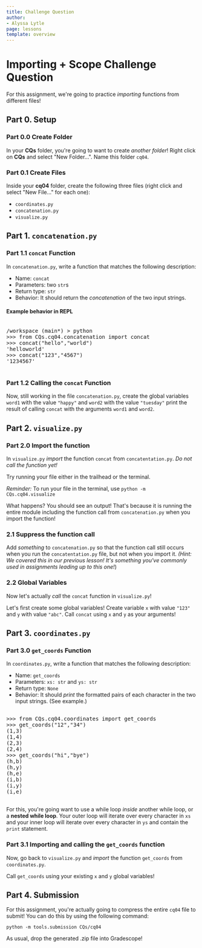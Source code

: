 ```yaml
---
title: Challenge Question 
author:
- Alyssa Lytle
page: lessons
template: overview
---
```


# Importing + Scope Challenge Question

For this assignment, we're going to practice *importing* functions from different files!

## Part 0. Setup

### Part 0.0 Create Folder

In your **CQs** folder, you're going to want to create *another folder*! Right click on **CQs** and select "New Folder...". Name this folder `cq04`.

### Part 0.1 Create Files

Inside your **cq04** folder, create the following three files (right click and select "New File..." for each one):

- `coordinates.py`
- `concatenation.py`
- `visualize.py`

## Part 1. `concatenation.py`

### Part 1.1 `concat` Function

In `concatenation.py`, write a function that matches the following description:

- Name: `concat`
- Parameters: two `str`s
- Return type: `str`
- Behavior: It should return the *concatenation* of the two input strings.

#### Example behavior in REPL

<pre>
<div class="terminal">
/workspace (main*) > python
>>> from CQs.cq04.concatenation import concat
>>> concat("hello","world")
'helloworld'
>>> concat("123","4567")
'1234567'
</div>
</pre>

### Part 1.2 Calling the `concat` Function

Now, still working in the file `concatenation.py`, create the global variables `word1` with the value `"happy"` and `word2` with the value `"tuesday"` print the result of calling `concat` with the arguments `word1` and `word2`.


## Part 2. `visualize.py`

### Part 2.0 Import the function

In `visualize.py` *import* the function `concat` from `concatentation.py`. *Do not call the function yet!* 

Try running your file either in the trailhead or the terminal.

*Reminder:* To run your file in the terminal, use `python -m CQs.cq04.visualize`

What happens? You should see an output! That's because it is running the entire module including the function call from `concatenation.py` when you import the function!

### 2.1 Suppress the function call

Add *something* to `concatenation.py` so that the function call still occurs when you run the `concatentation.py` file, but not when you import it.  *(Hint: We covered this in our previous lesson! It's something you've commonly used in assignments leading up to this one!*)

### 2.2 Global Variables 

Now let's actually *call* the `concat` function in `visualize.py`!

Let's first create some global variables! Create variable `x` with value `"123"` and `y` with value `"abc"`. Call `concat` using `x` and `y` as your arguments!


## Part 3. `coordinates.py` 

### Part 3.0 `get_coords` Function

In `coordinates.py`,  write a function that matches the following description: 

- Name: `get_coords`
- Parameters: `xs: str` and `ys: str`
- Return type: `None`
- Behavior: It should *print* the formatted pairs of each character in the two input strings. (See example.)

<pre>
<div class="terminal">
>>> from CQs.cq04.coordinates import get_coords
>>> get_coords("12","34")
(1,3)
(1,4)
(2,3)
(2,4)
>>> get_coords("hi","bye")
(h,b)
(h,y)
(h,e)
(i,b)
(i,y)
(i,e)
</div>
</pre>

For this, you're going want to use a while loop *inside* another while loop, or a **nested while loop**. Your outer loop will iterate over every character in `xs` and your inner loop will iterate over every character in `ys` and contain the `print` statement.

### Part 3.1 Importing and calling the `get_coords` function

Now, go back to `visualize.py` and *import* the function `get_coords` from `coordinates.py`. 

Call `get_coords` using your existing `x` and `y` global variables!


##  Part 4. Submission

For this assignment, you're actually going to compress the entire `cq04` file to submit! You can do this by using the following command: 

```python -m tools.submission CQs/cq04```

As usual, drop the generated .zip file into Gradescope!